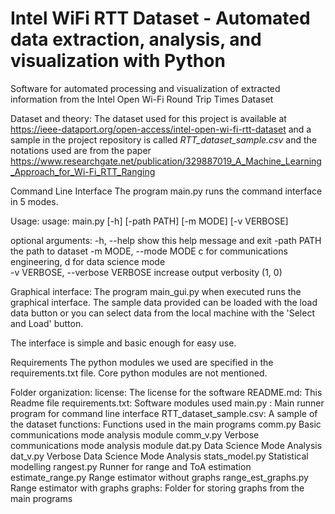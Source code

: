 # Intel WiFi RTT Dataset - Automated data extraction, analysis, and visualization with Python 
Software for automated processing and visualization of extracted information from the Intel Open Wi-Fi Round Trip Times Dataset
 
Dataset and theory:
The dataset used for this project is available at https://ieee-dataport.org/open-access/intel-open-wi-fi-rtt-dataset and a sample in the project repository is called *RTT_dataset_sample.csv* 
and the notations used are from the paper  https://www.researchgate.net/publication/329887019_A_Machine_Learning_Approach_for_Wi-Fi_RTT_Ranging 

Command Line Interface 
The program main.py runs the command interface in 5 modes. 

Usage:
usage: main.py [-h] [-path PATH] [-m MODE] [-v VERBOSE]

optional arguments:
  -h, --help            show this help message and exit
  -path PATH            the path to dataset
  -m MODE, --mode MODE  c for communications engineering, d for data science mode   
  -v VERBOSE, --verbose VERBOSE
                        increase output verbosity (1, 0) 


Graphical interface:
The program main_gui.py when executed runs the graphical interface. The sample data provided can be loaded with the load data button or
you can select data from the local machine with the 'Select and Load' 
button. 

The interface is simple and basic enough for easy use. 

Requirements
The python modules we used are specified in the requirements.txt file. Core python modules are not mentioned.  

Folder organization:
license: The license for the software 
README.md: This Readme file
requirements.txt: Software modules used
main.py : Main runner program for command line interface
RTT_dataset_sample.csv: A sample of the dataset
    functions: Functions used in the main programs
     comm.py      Basic communications mode analysis module 
     comm_v.py    Verbose communications mode analysis module 
     dat.py       Data Science Mode Analysis 
     dat_v.py     Verbose Data Science Mode Analysis
     stats_model.py Statistical modelling 
     rangest.py   Runner for range and ToA estimation 
     estimate_range.py Range estimator without graphs 
     range_est_graphs.py Range estimator with graphs
    graphs: Folder for storing graphs from the main programs





 



